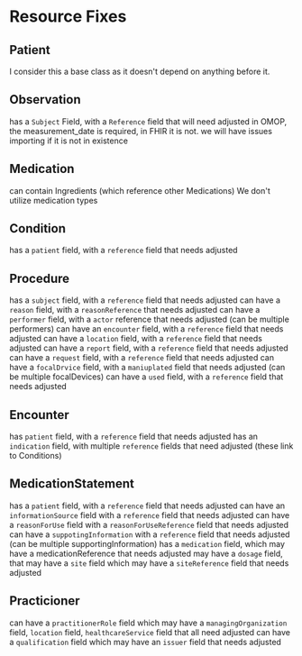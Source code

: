 # Resource Fixes

## Patient
I consider this a base class as it doesn't depend on anything before it. 

## Observation
has a `Subject` Field, with a `Reference` field that will need adjusted
in OMOP, the measurement_date is required, in FHIR it is not. we will have issues importing if it is not in existence

## Medication
can contain Ingredients (which reference other Medications)
We don't utilize medication types

## Condition
has a `patient` field, with a `reference` field that needs adjusted

## Procedure
has a `subject` field, with a `reference` field that needs adjusted
can have a `reason` field, with a `reasonReference` that needs adjusted
can have a `performer` field, with a `actor` reference that needs adjusted (can be multiple performers)
can have an `encounter` field, with a `reference` field that needs adjusted
can have a `location` field, with a `reference` field that needs adjusted
can have a `report` field, with a `reference` field that needs adjusted
can have a `request` field, with a `reference` field that needs adjusted
can have a `focalDrvice` field, with a `maniuplated` field that needs adjusted (can be multiple focalDevices)
can have a `used` field, with a `reference` field that needs adjusted

## Encounter
has `patient` field, with a `reference` field that needs adjusted
has an `indication` field, with multiple `reference` fields that need adjusted (these link to Conditions)

## MedicationStatement
has a `patient` field, with a `reference` field that needs adjusted
can have an `informationSource` field with a `reference` field that needs adjusted
can have a `reasonForUse` field with a `reasonForUseReference` field that needs adjusted
can have a `suppotingInformation` with a `reference` field that needs adjusted (can be multiple supportingInformation)
has a `medication` field, which may have a medicationReference that needs adjusted
may have a `dosage` field, that may have a `site` field which may have a `siteReference` field that needs adjusted

## Practicioner
can have a `practitionerRole` field which may have a `managingOrganization` field, `location` field, `healthcareService` field that all need adjusted
can have a `qualification` field which may have an `issuer` field that needs adjusted